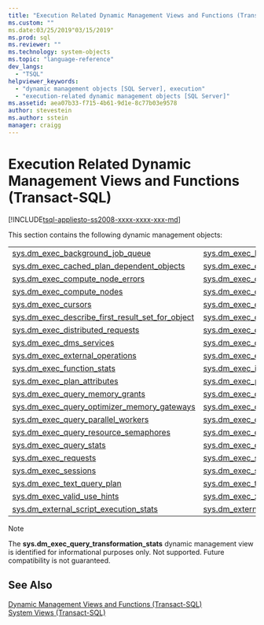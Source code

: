 ```yaml
---
title: "Execution Related Dynamic Management Views and Functions (Transact-SQL) | Microsoft Docs"
ms.custom: ""
ms.date:03/25/2019"03/15/2019"
ms.prod: sql
ms.reviewer: ""
ms.technology: system-objects
ms.topic: "language-reference"
dev_langs: 
  - "TSQL"
helpviewer_keywords: 
  - "dynamic management objects [SQL Server], execution"
  - "execution-related dynamic management objects [SQL Server]"
ms.assetid: aea07b33-f715-4b61-9d1e-8c77b03e9578
author: stevestein
ms.author: sstein
manager: craigg
---
```

# Execution Related Dynamic Management Views and Functions (Transact-SQL)
[!INCLUDE[tsql-appliesto-ss2008-xxxx-xxxx-xxx-md](../../includes/tsql-appliesto-ss2008-xxxx-xxxx-xxx-md.md)]

  This section contains the following dynamic management objects:  
  

|||  
|-|-| 
|[sys.dm_exec_background_job_queue](../../relational-databases/system-dynamic-management-views/sys-dm-exec-background-job-queue-transact-sql.md)|[sys.dm_exec_background_job_queue_stats](../../relational-databases/system-dynamic-management-views/sys-dm-exec-background-job-queue-stats-transact-sql.md)|
|[sys.dm_exec_cached_plan_dependent_objects](../../relational-databases/system-dynamic-management-views/sys-dm-exec-cached-plan-dependent-objects-transact-sql.md)|[sys.dm_exec_cached_plans](../../relational-databases/system-dynamic-management-views/sys-dm-exec-cached-plans-transact-sql.md)|
|[sys.dm_exec_compute_node_errors](../../relational-databases/system-dynamic-management-views/sys-dm-exec-compute-node-errors-transact-sql.md)|[sys.dm_exec_compute_node_status](../../relational-databases/system-dynamic-management-views/sys-dm-exec-compute-node-status-transact-sql.md)|
|[sys.dm_exec_compute_nodes](../../relational-databases/system-dynamic-management-views/sys-dm-exec-compute-nodes-transact-sql.md)|[sys.dm_exec_connections](../../relational-databases/system-dynamic-management-views/sys-dm-exec-connections-transact-sql.md)|
|[sys.dm_exec_cursors](../../relational-databases/system-dynamic-management-views/sys-dm-exec-cursors-transact-sql.md)|[sys.dm_exec_describe_first_result_set](../../relational-databases/system-dynamic-management-views/sys-dm-exec-describe-first-result-set-transact-sql.md)|
|[sys.dm_exec_describe_first_result_set_for_object](../../relational-databases/system-dynamic-management-views/sys-dm-exec-describe-first-result-set-for-object-transact-sql.md)|[sys.dm_exec_distributed_request_steps](../../relational-databases/system-dynamic-management-views/sys-dm-exec-distributed-request-steps-transact-sql.md)|
|[sys.dm_exec_distributed_requests](../../relational-databases/system-dynamic-management-views/sys-dm-exec-distributed-requests-transact-sql.md)|[sys.dm_exec_distributed_sql_requests](../../relational-databases/system-dynamic-management-views/sys-dm-exec-distributed-sql-requests-transact-sql.md)|
|[sys.dm_exec_dms_services](../../relational-databases/system-dynamic-management-views/sys-dm-exec-dms-services-transact-sql.md)|[sys.dm_exec_dms_workers](../../relational-databases/system-dynamic-management-views/sys-dm-exec-dms-workers-transact-sql.md)|
|[sys.dm_exec_external_operations](../../relational-databases/system-dynamic-management-views/sys-dm-exec-external-operations-transact-sql.md)|[sys.dm_exec_external_work](../../relational-databases/system-dynamic-management-views/sys-dm-exec-external-work-transact-sql.md)|
|[sys.dm_exec_function_stats](../../relational-databases/system-dynamic-management-views/sys-dm-exec-function-stats-transact-sql.md)| [sys.dm_exec_input_buffer](../../relational-databases/system-dynamic-management-views/sys-dm-exec-input-buffer-transact-sql.md)|
|[sys.dm_exec_plan_attributes](../../relational-databases/system-dynamic-management-views/sys-dm-exec-plan-attributes-transact-sql.md)|[sys.dm_exec_procedure_stats](../../relational-databases/system-dynamic-management-views/sys-dm-exec-procedure-stats-transact-sql.md)|
|[sys.dm_exec_query_memory_grants](../../relational-databases/system-dynamic-management-views/sys-dm-exec-query-memory-grants-transact-sql.md)|[sys.dm_exec_query_optimizer_info](../../relational-databases/system-dynamic-management-views/sys-dm-exec-query-optimizer-info-transact-sql.md)|
|[sys.dm_exec_query_optimizer_memory_gateways](../../relational-databases/system-dynamic-management-views/sys-dm-exec-query-optimizer-memory-gateways.md) |[sys.dm_exec_query_plan](../../relational-databases/system-dynamic-management-views/sys-dm-exec-query-plan-transact-sql.md) |
|[sys.dm_exec_query_parallel_workers](../../relational-databases/system-dynamic-management-views/sys-dm-exec-query-parallel-workers-transact-sql.md)|[sys.dm_exec_query_profiles](../../relational-databases/system-dynamic-management-views/sys-dm-exec-query-profiles-transact-sql.md)|
|[sys.dm_exec_query_resource_semaphores](../../relational-databases/system-dynamic-management-views/sys-dm-exec-query-resource-semaphores-transact-sql.md)|[sys.dm_exec_query_statistics_xml](../../relational-databases/system-dynamic-management-views/sys-dm-exec-query-statistics-xml-transact-sql.md)|
|[sys.dm_exec_query_stats](../../relational-databases/system-dynamic-management-views/sys-dm-exec-query-stats-transact-sql.md)|[sys.dm_exec_query_plan_stats](../../relational-databases/system-dynamic-management-views/sys-dm-exec-query-plan-stats.md)|
|[sys.dm_exec_requests](../../relational-databases/system-dynamic-management-views/sys-dm-exec-requests-transact-sql.md)|[sys.dm_exec_session_wait_stats](../../relational-databases/system-dynamic-management-views/sys-dm-exec-session-wait-stats-transact-sql.md)|
|[sys.dm_exec_sessions](../../relational-databases/system-dynamic-management-views/sys-dm-exec-sessions-transact-sql.md)|[sys.dm_exec_sql_text](../../relational-databases/system-dynamic-management-views/sys-dm-exec-sql-text-transact-sql.md)|
|[sys.dm_exec_text_query_plan](../../relational-databases/system-dynamic-management-views/sys-dm-exec-text-query-plan-transact-sql.md)|[sys.dm_exec_trigger_stats](../../relational-databases/system-dynamic-management-views/sys-dm-exec-trigger-stats-transact-sql.md)|
|[sys.dm_exec_valid_use_hints](../../relational-databases/system-dynamic-management-views/sys-dm-exec-valid-use-hints-transact-sql.md)|[sys.dm_exec_xml_handles](../../relational-databases/system-dynamic-management-views/sys-dm-exec-xml-handles-transact-sql.md)|
|[sys.dm_external_script_execution_stats](../../relational-databases/system-dynamic-management-views/sys-dm-external-script-execution-stats.md)|[sys.dm_external_script_requests](../../relational-databases/system-dynamic-management-views/sys-dm-external-script-requests.md) |

  
> [!NOTE]  
>  The **sys.dm_exec_query_transformation_stats** dynamic management view is identified for informational purposes only. Not supported. Future compatibility is not guaranteed.  
  
## See Also  
 [Dynamic Management Views and Functions &#40;Transact-SQL&#41;](~/relational-databases/system-dynamic-management-views/system-dynamic-management-views.md)   
 [System Views &#40;Transact-SQL&#41;](https://msdn.microsoft.com/library/35a6161d-7f43-4e00-bcd3-3091f2015e90)  
  
  

